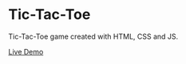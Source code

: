 # Tic-Tac-Toe
Tic-Tac-Toe game created with HTML, CSS and JS.  

[Live Demo](https://hlokman.github.io/Tic-Tac-Toe/) 